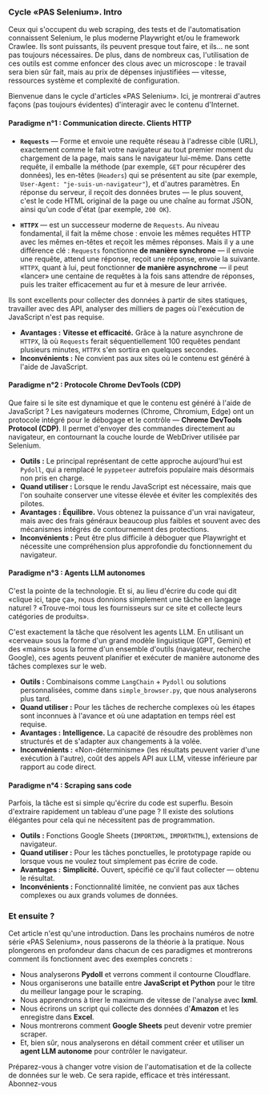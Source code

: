 ### **Cycle «PAS Selenium». Intro**

Ceux qui s'occupent du web scraping, des tests et de l'automatisation connaissent Selenium, le plus moderne Playwright et/ou le framework Crawlee. Ils sont puissants, ils peuvent presque tout faire, et ils... ne sont pas toujours nécessaires. De plus, dans de nombreux cas, l'utilisation de ces outils est comme enfoncer des clous avec un microscope : le travail sera bien sûr fait, mais au prix de dépenses injustifiées — vitesse, ressources système et complexité de configuration.

Bienvenue dans le cycle d'articles «PAS Selenium». Ici, je montrerai d'autres façons (pas toujours évidentes) d'interagir avec le contenu d'Internet.

#### Paradigme n°1 : Communication directe. Clients HTTP

*   **`Requests`** — Forme et envoie une requête réseau à l'adresse cible (URL), exactement comme le fait votre navigateur au tout premier moment du chargement de la page, mais sans le navigateur lui-même. Dans cette requête, il emballe la méthode (par exemple, `GET` pour récupérer des données), les en-têtes (`Headers`) qui se présentent au site (par exemple, `User-Agent: "je-suis-un-navigateur"`), et d'autres paramètres. En réponse du serveur, il reçoit des données brutes — le plus souvent, c'est le code HTML original de la page ou une chaîne au format JSON, ainsi qu'un code d'état (par exemple, `200 OK`).

*   **`HTTPX`** — est un successeur moderne de `Requests`. Au niveau fondamental, il fait la même chose : envoie les mêmes requêtes HTTP avec les mêmes en-têtes et reçoit les mêmes réponses. Mais il y a une différence clé : `Requests` fonctionne **de manière synchrone** — il envoie une requête, attend une réponse, reçoit une réponse, envoie la suivante. `HTTPX`, quant à lui, peut fonctionner **de manière asynchrone** — il peut «lancer» une centaine de requêtes à la fois sans attendre de réponses, puis les traiter efficacement au fur et à mesure de leur arrivée.

Ils sont excellents pour collecter des données à partir de sites statiques, travailler avec des API, analyser des milliers de pages où l'exécution de JavaScript n'est pas requise.

*   **Avantages :** **Vitesse et efficacité.** Grâce à la nature asynchrone de `HTTPX`, là où `Requests` ferait séquentiellement 100 requêtes pendant plusieurs minutes, `HTTPX` s'en sortira en quelques secondes.
*   **Inconvénients :** Ne convient pas aux sites où le contenu est généré à l'aide de JavaScript.

#### Paradigme n°2 : Protocole Chrome DevTools (CDP)

Que faire si le site est dynamique et que le contenu est généré à l'aide de JavaScript ? Les navigateurs modernes (Chrome, Chromium, Edge) ont un protocole intégré pour le débogage et le contrôle — **Chrome DevTools Protocol (CDP)**. Il permet d'envoyer des commandes directement au navigateur, en contournant la couche lourde de WebDriver utilisée par Selenium.

*   **Outils :** Le principal représentant de cette approche aujourd'hui est `Pydoll`, qui a remplacé le `pyppeteer` autrefois populaire mais désormais non pris en charge.
*   **Quand utiliser :** Lorsque le rendu JavaScript est nécessaire, mais que l'on souhaite conserver une vitesse élevée et éviter les complexités des pilotes.
*   **Avantages :** **Équilibre.** Vous obtenez la puissance d'un vrai navigateur, mais avec des frais généraux beaucoup plus faibles et souvent avec des mécanismes intégrés de contournement des protections.
*   **Inconvénients :** Peut être plus difficile à déboguer que Playwright et nécessite une compréhension plus approfondie du fonctionnement du navigateur.

#### Paradigme n°3 : Agents LLM autonomes

C'est la pointe de la technologie. Et si, au lieu d'écrire du code qui dit «clique ici, tape ça», nous donnions simplement une tâche en langage naturel ? «Trouve-moi tous les fournisseurs sur ce site et collecte leurs catégories de produits».

C'est exactement la tâche que résolvent les agents LLM. En utilisant un «cerveau» sous la forme d'un grand modèle linguistique (GPT, Gemini) et des «mains» sous la forme d'un ensemble d'outils (navigateur, recherche Google), ces agents peuvent planifier et exécuter de manière autonome des tâches complexes sur le web.

*   **Outils :** Combinaisons comme `LangChain` + `Pydoll` ou solutions personnalisées, comme dans `simple_browser.py`, que nous analyserons plus tard.
*   **Quand utiliser :** Pour les tâches de recherche complexes où les étapes sont inconnues à l'avance et où une adaptation en temps réel est requise.
*   **Avantages :** **Intelligence.** La capacité de résoudre des problèmes non structurés et de s'adapter aux changements à la volée.
*   **Inconvénients :** «Non-déterminisme» (les résultats peuvent varier d'une exécution à l'autre), coût des appels API aux LLM, vitesse inférieure par rapport au code direct.

#### Paradigme n°4 : Scraping sans code

Parfois, la tâche est si simple qu'écrire du code est superflu. Besoin d'extraire rapidement un tableau d'une page ? Il existe des solutions élégantes pour cela qui ne nécessitent pas de programmation.

*   **Outils :** Fonctions Google Sheets (`IMPORTXML`, `IMPORTHTML`), extensions de navigateur.
*   **Quand utiliser :** Pour les tâches ponctuelles, le prototypage rapide ou lorsque vous ne voulez tout simplement pas écrire de code.
*   **Avantages :** **Simplicité.** Ouvert, spécifié ce qu'il faut collecter — obtenu le résultat.
*   **Inconvénients :** Fonctionnalité limitée, ne convient pas aux tâches complexes ou aux grands volumes de données.

### Et ensuite ?

Cet article n'est qu'une introduction. Dans les prochains numéros de notre série «PAS Selenium», nous passerons de la théorie à la pratique. Nous plongerons en profondeur dans chacun de ces paradigmes et montrerons comment ils fonctionnent avec des exemples concrets :

*   Nous analyserons **Pydoll** et verrons comment il contourne Cloudflare.
*   Nous organiserons une bataille entre **JavaScript et Python** pour le titre du meilleur langage pour le scraping.
*   Nous apprendrons à tirer le maximum de vitesse de l'analyse avec **lxml**.
*   Nous écrirons un script qui collecte des données d'**Amazon** et les enregistre dans **Excel**.
*   Nous montrerons comment **Google Sheets** peut devenir votre premier scraper.
*   Et, bien sûr, nous analyserons en détail comment créer et utiliser un **agent LLM autonome** pour contrôler le navigateur.

Préparez-vous à changer votre vision de l'automatisation et de la collecte de données sur le web. Ce sera rapide, efficace et très intéressant. Abonnez-vous
